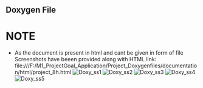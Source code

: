 ## Doxygen File

# NOTE
* As the document is present in html and cant be given in form of file Screenshots have beeen provided along with HTML link:
 file:///F:/M1_ProjectGoal_Application/Project_Doxygenfiles/documentation/html/project_8h.html
![Doxy_ss1](https://user-images.githubusercontent.com/94365143/153280736-cdcc35c8-558d-4bb7-9468-e41cd30056d9.png)
![Doxy_ss2](https://user-images.githubusercontent.com/94365143/153280761-ea33a026-d08c-4476-9092-a16f28df1237.png)
![Doxy_ss3](https://user-images.githubusercontent.com/94365143/153280765-88b06c1a-a3be-465c-9784-5bbf9a4c1b30.png)
![Doxy_ss4](https://user-images.githubusercontent.com/94365143/153280774-c2fc6fb7-0770-481c-8999-6f1a88c3c88e.png)
![Doxy_ss5](https://user-images.githubusercontent.com/94365143/153280779-3da5baaf-3a2a-4da1-bcda-8751e04f1d3e.png)



